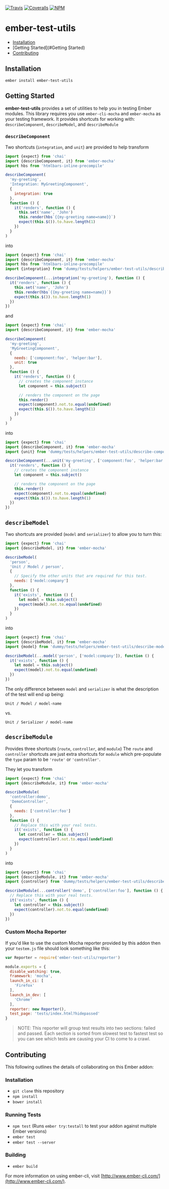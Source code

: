 [ci-img]: https://img.shields.io/travis/ciena-blueplanet/ember-test-utils.svg "Travis CI Build Status"
[ci-url]: https://travis-ci.org/ciena-blueplanet/ember-test-utils

[cov-img]: https://img.shields.io/coveralls/ciena-blueplanet/ember-test-utils.svg "Coveralls Code Coverage"
[cov-url]: https://coveralls.io/github/ciena-blueplanet/ember-test-utils

[npm-img]: https://img.shields.io/npm/v/ember-test-utils.svg "NPM Version"
[npm-url]: https://www.npmjs.com/package/ember-test-utils

[![Travis][ci-img]][ci-url] [![Coveralls][cov-img]][cov-url] [![NPM][npm-img]][npm-url]

# ember-test-utils

 * [Installation](#Installation)
 * [Getting Started](#Getting Started)
 * [Contributing](#Contributing)

## Installation

```
ember install ember-test-utils
```

## Getting Started

**ember-test-utils** provides a set of utilities to help you in testing Ember modules. This library requires you
use `ember-cli-mocha` and `ember-mocha` as your testing framework. It provides shortcuts for working with:
`describeComponent`, `describeModel`, and `describeModule`


### `describeComponent`
Two shortcuts (`integration`, and `unit`) are provided to help transform

```js
import {expect} from 'chai'
import {describeComponent, it} from 'ember-mocha'
import hbs from 'htmlbars-inline-precompile'

describeComponent(
  'my-greeting',
  'Integration: MyGreetingComponent',
  {
    integration: true
  },
  function () {
    it('renders', function () {
      this.set('name', 'John')
      this.render(hbs`{{my-greeting name=name}}`)
      expect(this.$()).to.have.length(1)
    })
  }
)
```

into

```js
import {expect} from 'chai'
import {describeComponent, it} from 'ember-mocha'
import hbs from 'htmlbars-inline-precompile'
import {integration} from 'dummy/tests/helpers/ember-test-utils/describe-component'

describeComponent(...integration('my-greeting'), function () {
  it('renders', function () {
    this.set('name', 'John')
    this.render(hbs`{{my-greeting name=name}}`)
    expect(this.$()).to.have.length(1)
  })
})
```

and

```js
import {expect} from 'chai'
import {describeComponent, it} from 'ember-mocha'

describeComponent(
  'my-greeting',
  'MyGreetingComponent',
  {
    needs: ['component:foo', 'helper:bar'],
    unit: true
  },
  function () {
    it('renders', function () {
      // creates the component instance
      let component = this.subject()

      // renders the component on the page
      this.render()
      expect(component).not.to.equal(undefined)
      expect(this.$()).to.have.length(1)
    })
  }
)
```

into

```js
import {expect} from 'chai'
import {describeComponent, it} from 'ember-mocha'
import {unit} from 'dummy/tests/helpers/ember-test-utils/describe-component'

describeComponent(...unit('my-greeting', ['component:foo', 'helper:bar']), function () {
  it('renders', function () {
    // creates the component instance
    let component = this.subject()

    // renders the component on the page
    this.render()
    expect(component).not.to.equal(undefined)
    expect(this.$()).to.have.length(1)
  })
})
```

## `describeModel`
Two shortcuts are provided (`model` and `serializer`) to allow you to turn this:

```js
import {expect} from 'chai'
import {describeModel, it} from 'ember-mocha'

describeModel(
  'person',
  'Unit / Model / person',
  {
    // Specify the other units that are required for this test.
    needs: ['model:company']
  },
  function () {
    it('exists', function () {
      let model = this.subject()
      expect(model).not.to.equal(undefined)
    })
  }
)
```

into

```js
import {expect} from 'chai'
import {describeModel, it} from 'ember-mocha'
import {model} from 'dummy/tests/helpers/ember-test-utils/describe-model'

describeModel(...model('person', ['model:company']), function () {
  it('exists', function () {
    let model = this.subject()
    expect(model).not.to.equal(undefined)
  })
})
```

The only difference between `model` and `serializer` is what the description of the test will end up being:

```
Unit / Model / model-name
```

vs.

```
Unit / Serializer / model-name
```

## `describeModule`
Provides three shortcuts (`route`, `controller`, and `module`) The `route` and `controller` shortcuts are just
extra shortcuts for `module` which pre-populate the `type` param to be `'route'` or `'controller'`.

They let you transform

```js
import {expect} from 'chai'
import {describeModule, it} from 'ember-mocha'

describeModule(
  'controller:demo',
  'DemoController',
  {
    needs: ['controller:foo']
  },
  function () {
    // Replace this with your real tests.
    it('exists', function () {
      let controller = this.subject()
      expect(controller).not.to.equal(undefined)
    })
  }
)
```

into

```js
import {expect} from 'chai'
import {describeModule, it} from 'ember-mocha'
import {controller} from 'dummy/tests/helpers/ember-test-utils/describe-module'

describeModule(...controller('demo', ['controller:foo'], function () {
  // Replace this with your real tests.
  it('exists', function () {
    let controller = this.subject()
    expect(controller).not.to.equal(undefined)
  })
})
```

### Custom Mocha Reporter

If you'd like to use the custom Mocha reporter provided by this addon then your `testem.js` file should look something like this:

```js
var Reporter = require('ember-test-utils/reporter')

module.exports = {
  disable_watching: true,
  framework: 'mocha',
  launch_in_ci: [
    'Firefox'
  ],
  launch_in_dev: [
    'Chrome'
  ],
  reporter: new Reporter(),
  test_page: 'tests/index.html?hidepassed'
}
```

> NOTE: This reporter will group test results into two sections: failed and passed. Each section is sorted from slowest test to fastest test so you can see which tests are causing your CI to come to a crawl.

## Contributing

This following outlines the details of collaborating on this Ember addon:

### Installation

* `git clone` this repository
* `npm install`
* `bower install`

### Running Tests

* `npm test` (Runs `ember try:testall` to test your addon against multiple Ember versions)
* `ember test`
* `ember test --server`

### Building

* `ember build`

For more information on using ember-cli, visit [http://www.ember-cli.com/](http://www.ember-cli.com/).
